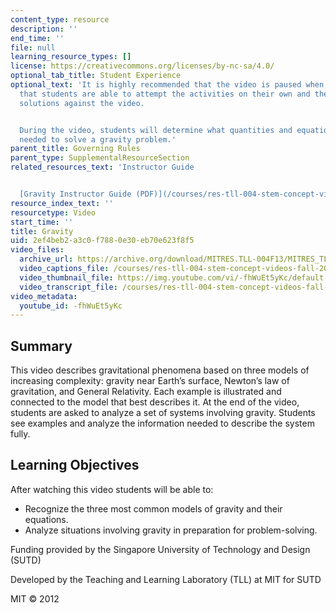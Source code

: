 ```yaml
---
content_type: resource
description: ''
end_time: ''
file: null
learning_resource_types: []
license: https://creativecommons.org/licenses/by-nc-sa/4.0/
optional_tab_title: Student Experience
optional_text: 'It is highly recommended that the video is paused when prompted so
  that students are able to attempt the activities on their own and then check their
  solutions against the video.


  During the video, students will determine what quantities and equations would be
  needed to solve a gravity problem.'
parent_title: Governing Rules
parent_type: SupplementalResourceSection
related_resources_text: 'Instructor Guide


  [Gravity Instructor Guide (PDF)](/courses/res-tll-004-stem-concept-videos-fall-2013/resources/mitres_tll-004f13_grvty_ig)'
resource_index_text: ''
resourcetype: Video
start_time: ''
title: Gravity
uid: 2ef4beb2-a3c0-f788-0e30-eb70e623f8f5
video_files:
  archive_url: https://archive.org/download/MITRES.TLL-004F13/MITRES_TLL-004F13_gravity_300k.mp4
  video_captions_file: /courses/res-tll-004-stem-concept-videos-fall-2013/b142dc45885757ab9a44f910280c8c1d_-fhWuEt5yKc.vtt
  video_thumbnail_file: https://img.youtube.com/vi/-fhWuEt5yKc/default.jpg
  video_transcript_file: /courses/res-tll-004-stem-concept-videos-fall-2013/9144aa65c1a2167922996a7e46d1dc4a_-fhWuEt5yKc.pdf
video_metadata:
  youtube_id: -fhWuEt5yKc
---
```


Summary
-------

This video describes gravitational phenomena based on three models of increasing complexity: gravity near Earth’s surface, Newton’s law of gravitation, and General Relativity. Each example is illustrated and connected to the model that best describes it. At the end of the video, students are asked to analyze a set of systems involving gravity. Students see examples and analyze the information needed to describe the system fully.

Learning Objectives
-------------------

After watching this video students will be able to:

*   Recognize the three most common models of gravity and their equations.
*   Analyze situations involving gravity in preparation for problem-solving.

Funding provided by the Singapore University of Technology and Design (SUTD)

Developed by the Teaching and Learning Laboratory (TLL) at MIT for SUTD

MIT © 2012

